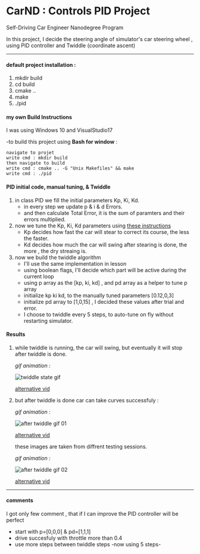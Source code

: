 # CarND : Controls PID Project
Self-Driving Car Engineer Nanodegree Program

In this project, I decide the steering angle of simulator's car steering wheel , using PID controller and Twiddle (coordinate ascent)

---
#### default project installation :
1. mkdir build
2. cd build
3. cmake ..
4. make
5. ./pid 

#### my own Build Instructions
I was using Windows 10 and VisualStudio17

-to build this project using **Bash for window** :

    navigate to projet
    write cmd : mkdir build
    then navigate to build
    write cmd : cmake .. -G "Unix Makefiles" && make
    write cmd : ./pid 

#### PID initial code, manual tuning, & Twiddle

1. in class PID we fill the initial parameters Kp, Ki, Kd.
   * in every step we update p & i & d Errors.
   * and then calculate Total Error, it is the sum of paramters and their errors multiplied.
2. now we tune the Kp, Ki, Kd parameters using [these instructions](https://udacity-reviews-uploads.s3.amazonaws.com/_attachments/41330/1493863065/pid_control_document.pdf#%5B%7B%22num%22%3A37%2C%22gen%22%3A0%7D%2C%7B%22name%22%3A%22XYZ%22%7D%2C56.7%2C785.3%2C0%5D)
   * Kp decides how fast the car will stear to correct its course, the less the faster.
   * Kd decides how much the car will swing after stearing is done, the more , the dry streaing is.
3. now we build the twiddle algorithm 
   * I'll use the same implementation in lesson
   * using boolean flags, I'll decide which part will be active during the current loop
   * using p array as the [kp, ki, kd] , and pd array as a helper to tune p array
   * initialize kp ki kd, to the manually tuned parameters [0.12,0,3]
   * initialize pd array to [1,0,15] , I decided these values after trial and error.
   * I choose to twiddle every 5 steps, to auto-tune on fly without restarting simulator.

#### Results

1. while twiddle is running, the car will swing, but eventually it will stop after twiddle is done.
   
   *gif animation :*
   
   ![twiddle state gif](https://github.com/anasmatic/CarND-Term2-project4-PID-Control/blob/master/res/t00.gif)
   
    [alternative vid](https://github.com/anasmatic/CarND-Term2-project4-PID-Control/tree/master/res/t00.mp4)
2. but after twiddle is done car can take curves successfuly :
   
   *gif animation :*
   
   ![after twiddle gif 01](https://github.com/anasmatic/CarND-Term2-project4-PID-Control/blob/master/res/t01.gif)
   
   [alternative vid](https://github.com/anasmatic/CarND-Term2-project4-PID-Control/tree/master/res/t01.mp4)
   
   
   these images are taken from diffrent testing sessions.
   
   *gif animation :*
   
   ![after twiddle gif 02](https://github.com/anasmatic/CarND-Term2-project4-PID-Control/blob/master/res/t02.gif)
   
   [alternative vid](https://github.com/anasmatic/CarND-Term2-project4-PID-Control/tree/master/res/t02.mp4)

---

#### comments
I got only few comment , that if I can improve the PID controller will be perfect
   * start with p=[0,0,0] & pd=[1,1,1]
   * drive succesfuly with throttle more than 0.4
   * use more steps between twiddle steps -now using 5 steps-

